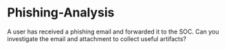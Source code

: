 # Phishing-Analysis
A user has received a phishing email and forwarded it to the SOC. Can you investigate the email and attachment to collect useful artifacts?
